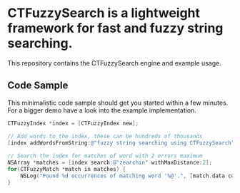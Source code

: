 CTFuzzySearch is a lightweight framework for fast and fuzzy string searching.
=============================================================================

This repository contains the CTFuzzySearch engine and example usage.

Code Sample
-----------
This minimalistic code sample should get you started within a few minutes. For a bigger demo have a look into the example implementation.
```Objective-C
CTFuzzyIndex *index = [CTFuzzyIndex new];

// Add words to the index, these can be hundreds of thousands
[index addWordsFromString:@"fuzzy string searching using CTFuzzySearch" options:CTFuzzyIndexIncludeRanges];
    
// Search the index for matches of word with 2 errors maximum
NSArray *matches = [index search:@"zearchin" withMaxDistance:2];
for(CTFuzzyMatch *match in matches) {
    NSLog("Found %d occurrences of matching word '%@'.", [match.data count], match.value);
}
```
